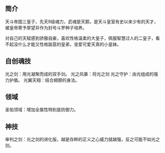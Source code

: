 ## 简介

天斗帝国三皇子，先天9级魂力，武魂是天鹅，是天斗皇室有史以来少有的天才，被皇帝寄予厚望并作为封号斗罗种子培养。

对自己的天赋感到骄傲自豪，喜欢性格温柔的大皇子，佩服智慧过人的二皇子，看不起没什么才能又性格跋扈的皇弟，宠爱可爱天真的小皇妹。

## 自创魂技

光之剑：用光凝聚而成的双手剑。
光之风暴：将光之剑
光之守护：由光组成的强力护盾。
光翼天翔：结合翅膀的身法。

## 领域

圣佑领域：增加全属性特别是防御力。

## 神技

审判之剑：光之剑的进化版，越是存粹的正义之心威力就越强，反之可能不如光之剑。